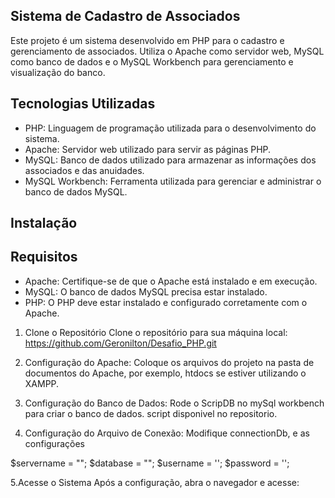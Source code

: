 ## Sistema de Cadastro de Associados

Este projeto é um sistema desenvolvido em PHP para o cadastro e gerenciamento de associados. Utiliza o Apache como servidor web, MySQL como banco de dados e o MySQL Workbench para gerenciamento e visualização do banco.

## Tecnologias Utilizadas
   - PHP: Linguagem de programação utilizada para o desenvolvimento do sistema.
   - Apache: Servidor web utilizado para servir as páginas PHP.
   - MySQL: Banco de dados utilizado para armazenar as informações dos associados e das anuidades.
   - MySQL Workbench: Ferramenta utilizada para gerenciar e administrar o banco de dados MySQL.

## Instalação
## Requisitos
   - Apache: Certifique-se de que o Apache está instalado e em execução.
   - MySQL: O banco de dados MySQL precisa estar instalado.
   - PHP: O PHP deve estar instalado e configurado corretamente com o Apache.

1. Clone o Repositório Clone o repositório para sua máquina local:
      https://github.com/Geronilton/Desafio_PHP.git

3. Configuração do Apache: Coloque os arquivos do projeto na pasta de documentos do Apache, por exemplo, htdocs se estiver utilizando o XAMPP.
   
4. Configuração do Banco de Dados: Rode o ScripDB no mySql workbench para criar o banco de dados. script disponivel no repositorio.
5. Configuração do Arquivo de Conexão: Modifique connectionDb, e as configurações
   
$servername = ""; 
$database = "";
$username = '';
$password = '';

5.Acesse o Sistema Após a configuração, abra o navegador e acesse:
